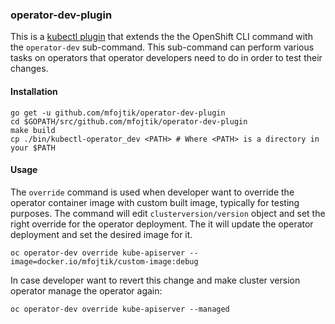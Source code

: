 ### operator-dev-plugin

This is a [kubectl plugin](https://kubernetes.io/docs/tasks/extend-kubectl/kubectl-plugins/) that extends the the OpenShift CLI command with the
`operator-dev` sub-command. This sub-command can perform various tasks on operators that operator developers need to do in order to test their
changes.

#### Installation

```shell script
go get -u github.com/mfojtik/operator-dev-plugin
cd $GOPATH/src/github.com/mfojtik/operator-dev-plugin
make build
cp ./bin/kubectl-operator_dev <PATH> # Where <PATH> is a directory in your $PATH
```

#### Usage

The `override` command is used when developer want to override the operator container image with custom built image, typically for testing purposes.
The command will edit `clusterversion/version` object and set the right override for the operator deployment. The it will update the operator deployment
and set the desired image for it.

```shell script
oc operator-dev override kube-apiserver --image=docker.io/mfojtik/custom-image:debug
```

In case developer want to revert this change and make cluster version operator manage the operator again:

```shell script
oc operator-dev override kube-apiserver --managed
```
